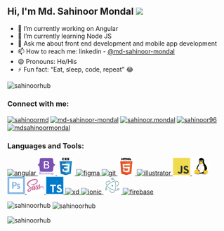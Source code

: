## Hi, I'm Md. Sahinoor Mondal  <img src="https://raw.githubusercontent.com/MartinHeinz/MartinHeinz/master/wave.gif" width="30px">


<!-- ![](https://komarev.com/ghpvc/?username=SahinoorHUB&color=brightgreen&style=plastic&label=Views) -->

- 🔭 I’m currently working on Angular
- 🌱 I’m currently learning Node JS
- 💬 Ask me about front end development and mobile app development
- 📫 How to reach me: linkedin - [@md-sahinoor-mondal](https://www.linkedin.com/in/md-sahinoor-mondal/)
- 😄 Pronouns: He/His
- ⚡ Fun fact: “Eat, sleep, code, repeat” 😂

<!-- Actual text -->
<!-- You can find me on [![Twitter][1.1]][1], [![github][6.1]][2] -->
<!-- Icons -->
<!-- [1.1]: http://i.imgur.com/wWzX9uB.png  -->
<!-- [6.1]: http://i.imgur.com/9I6NRUm.png -->
<!-- Links to your social media accounts -->
<!-- [1]: https://twitter.com/SahinoorMd -->
<!-- [2]: https://github.com/SahinoorHUB -->
<p align="left"> <img src="https://komarev.com/ghpvc/?username=sahinoorhub&label=Profile%20views&color=0e75b6&style=flat" alt="sahinoorhub" /> </p>

<!-- <p align="left"> <a href="https://github.com/ryo-ma/github-profile-trophy"><img src="https://github-profile-trophy.vercel.app/?username=sahinoorhub" alt="sahinoorhub" /></a> </p> -->

<!-- <p align="left"> <a href="https://twitter.com/sahinoormd" target="blank"><img src="https://img.shields.io/twitter/follow/sahinoormd?logo=twitter&style=for-the-badge" alt="sahinoormd" /></a> </p> -->

<h3 align="left">Connect with me:</h3>
<p align="left">
<a href="https://twitter.com/sahinoormd" target="blank"><img align="center" src="https://raw.githubusercontent.com/rahuldkjain/github-profile-readme-generator/master/src/images/icons/Social/twitter.svg" alt="sahinoormd" height="30" width="40" /></a>
<a href="https://linkedin.com/in/md-sahinoor-mondal" target="blank"><img align="center" src="https://raw.githubusercontent.com/rahuldkjain/github-profile-readme-generator/master/src/images/icons/Social/linked-in-alt.svg" alt="md-sahinoor-mondal" height="30" width="40" /></a>
<a href="https://fb.com/sahinoor.mondal" target="blank"><img align="center" src="https://raw.githubusercontent.com/rahuldkjain/github-profile-readme-generator/master/src/images/icons/Social/facebook.svg" alt="sahinoor.mondal" height="30" width="40" /></a>
<a href="https://instagram.com/sahinoor96" target="blank"><img align="center" src="https://raw.githubusercontent.com/rahuldkjain/github-profile-readme-generator/master/src/images/icons/Social/instagram.svg" alt="sahinoor96" height="30" width="40" /></a>
<a href="https://www.behance.net/mdsahinoormondal" target="blank"><img align="center" src="https://raw.githubusercontent.com/rahuldkjain/github-profile-readme-generator/master/src/images/icons/Social/behance.svg" alt="mdsahinoormondal" height="30" width="40" /></a>
<!-- <a href="https://www.youtube.com/c/noorhub" target="blank"><img align="center" src="https://raw.githubusercontent.com/rahuldkjain/github-profile-readme-generator/master/src/images/icons/Social/youtube.svg" alt="noorhub" height="30" width="40" /></a> -->
</p>

<h3 align="left">Languages and Tools:</h3>
<p align="left"> <a href="https://angular.io" target="_blank"> <img src="https://angular.io/assets/images/logos/angular/angular.svg" alt="angular" width="40" height="40"/> </a> <a href="https://getbootstrap.com" target="_blank"> <img src="https://raw.githubusercontent.com/devicons/devicon/master/icons/bootstrap/bootstrap-plain-wordmark.svg" alt="bootstrap" width="40" height="40"/> </a> <a href="https://www.w3schools.com/css/" target="_blank"> <img src="https://raw.githubusercontent.com/devicons/devicon/master/icons/css3/css3-original-wordmark.svg" alt="css3" width="40" height="40"/> </a> <a href="https://www.figma.com/" target="_blank"> <img src="https://www.vectorlogo.zone/logos/figma/figma-icon.svg" alt="figma" width="40" height="40"/> </a> <a href="https://git-scm.com/" target="_blank"> <img src="https://www.vectorlogo.zone/logos/git-scm/git-scm-icon.svg" alt="git" width="40" height="40"/> </a> <a href="https://www.w3.org/html/" target="_blank"> <img src="https://raw.githubusercontent.com/devicons/devicon/master/icons/html5/html5-original-wordmark.svg" alt="html5" width="40" height="40"/> </a> <a href="https://www.adobe.com/in/products/illustrator.html" target="_blank"> <img src="https://www.vectorlogo.zone/logos/adobe_illustrator/adobe_illustrator-icon.svg" alt="illustrator" width="40" height="40"/> </a> <a href="https://developer.mozilla.org/en-US/docs/Web/JavaScript" target="_blank"> <img src="https://raw.githubusercontent.com/devicons/devicon/master/icons/javascript/javascript-original.svg" alt="javascript" width="40" height="40"/> </a> <a href="https://www.linux.org/" target="_blank"> <img src="https://raw.githubusercontent.com/devicons/devicon/master/icons/linux/linux-original.svg" alt="linux" width="40" height="40"/> </a> <a href="https://www.photoshop.com/en" target="_blank"> <img src="https://raw.githubusercontent.com/devicons/devicon/master/icons/photoshop/photoshop-line.svg" alt="photoshop" width="40" height="40"/> </a> <a href="https://sass-lang.com" target="_blank"> <img src="https://raw.githubusercontent.com/devicons/devicon/master/icons/sass/sass-original.svg" alt="sass" width="40" height="40"/> </a> <a href="https://www.typescriptlang.org/" target="_blank"> <img src="https://raw.githubusercontent.com/devicons/devicon/master/icons/typescript/typescript-original.svg" alt="typescript" width="40" height="40"/> </a> <a href="https://www.adobe.com/products/xd.html" target="_blank"> <img src="https://cdn.worldvectorlogo.com/logos/adobe-xd.svg" alt="xd" width="40" height="40"/> </a> 
<a href="https://ionicframework.com" target="_blank" rel="noreferrer"> <img src="https://upload.wikimedia.org/wikipedia/commons/d/d1/Ionic_Logo.svg" alt="ionic" width="40" height="40"/> </a> <a href="https://www.electronjs.org" target="_blank" rel="noreferrer"> <img src="https://raw.githubusercontent.com/devicons/devicon/master/icons/electron/electron-original.svg" alt="electron" width="40" height="40"/> </a> <a href="https://firebase.google.com/" target="_blank" rel="noreferrer"> <img src="https://www.vectorlogo.zone/logos/firebase/firebase-icon.svg" alt="firebase" width="40" height="40"/> </a>    </p>

<!-- <p><img align="left" src="https://github-readme-stats.vercel.app/api/top-langs?username=sahinoorhub&show_icons=true&locale=en&layout=compact" alt="sahinoorhub" /></p> -->

<!-- <p>&nbsp;<img align="center" src="https://github-readme-stats.vercel.app/api?username=sahinoorhub&show_icons=true&locale=en" alt="sahinoorhub" /></p> -->

<!-- <p><img align="center" src="https://github-readme-streak-stats.herokuapp.com/?user=sahinoorhub&" alt="sahinoorhub" /></p> -->
 

<p><img align="left" src="https://github-readme-stats.vercel.app/api/top-langs?username=sahinoorhub&show_icons=true&locale=en&layout=compact" alt="sahinoorhub" /></p>

<p>&nbsp;<img align="center" src="https://github-readme-stats.vercel.app/api?username=sahinoorhub&show_icons=true&locale=en" alt="sahinoorhub" /></p>

<p><img align="center" src="https://github-readme-streak-stats.herokuapp.com/?user=sahinoorhub&" alt="sahinoorhub" /></p>
